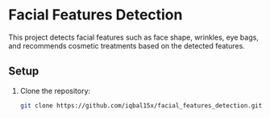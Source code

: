 # Facial Features Detection

This project detects facial features such as face shape, wrinkles, eye bags, and recommends cosmetic treatments based on the detected features.

## Setup

1. Clone the repository:
   ```bash
   git clone https://github.com/iqbal15x/facial_features_detection.git
